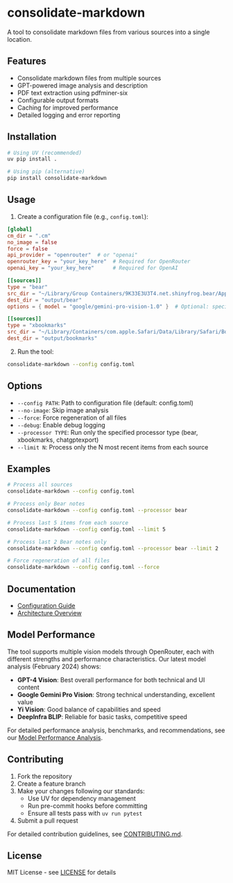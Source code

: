 # consolidate-markdown

A tool to consolidate markdown files from various sources into a single location.

## Features

- Consolidate markdown files from multiple sources
- GPT-powered image analysis and description
- PDF text extraction using pdfminer-six
- Configurable output formats
- Caching for improved performance
- Detailed logging and error reporting

## Installation

```bash
# Using UV (recommended)
uv pip install .

# Using pip (alternative)
pip install consolidate-markdown
```

## Usage

1. Create a configuration file (e.g., `config.toml`):

```toml
[global]
cm_dir = ".cm"
no_image = false
force = false
api_provider = "openrouter"  # or "openai"
openrouter_key = "your_key_here"  # Required for OpenRouter
openai_key = "your_key_here"      # Required for OpenAI

[[sources]]
type = "bear"
src_dir = "~/Library/Group Containers/9K33E3U3T4.net.shinyfrog.bear/Application Data/Local Files/Note Files"
dest_dir = "output/bear"
options = { model = "google/gemini-pro-vision-1.0" }  # Optional: specify model

[[sources]]
type = "xbookmarks"
src_dir = "~/Library/Containers/com.apple.Safari/Data/Library/Safari/Bookmarks.plist"
dest_dir = "output/bookmarks"
```

2. Run the tool:

```bash
consolidate-markdown --config config.toml
```

## Options

- `--config PATH`: Path to configuration file (default: config.toml)
- `--no-image`: Skip image analysis
- `--force`: Force regeneration of all files
- `--debug`: Enable debug logging
- `--processor TYPE`: Run only the specified processor type (bear, xbookmarks, chatgptexport)
- `--limit N`: Process only the N most recent items from each source

## Examples

```bash
# Process all sources
consolidate-markdown --config config.toml

# Process only Bear notes
consolidate-markdown --config config.toml --processor bear

# Process last 5 items from each source
consolidate-markdown --config config.toml --limit 5

# Process last 2 Bear notes only
consolidate-markdown --config config.toml --processor bear --limit 2

# Force regeneration of all files
consolidate-markdown --config config.toml --force
```

## Documentation

- [Configuration Guide](docs/configuration.md)
- [Architecture Overview](docs/architecture.md)

## Model Performance

The tool supports multiple vision models through OpenRouter, each with different strengths and performance characteristics. Our latest model analysis (February 2024) shows:

- **GPT-4 Vision**: Best overall performance for both technical and UI content
- **Google Gemini Pro Vision**: Strong technical understanding, excellent value
- **Yi Vision**: Good balance of capabilities and speed
- **DeepInfra BLIP**: Reliable for basic tasks, competitive speed

For detailed performance analysis, benchmarks, and recommendations, see our [Model Performance Analysis](docs/model_performance.md).

## Contributing

1. Fork the repository
2. Create a feature branch
3. Make your changes following our standards:
   - Use UV for dependency management
   - Run pre-commit hooks before committing
   - Ensure all tests pass with `uv run pytest`
4. Submit a pull request

For detailed contribution guidelines, see [CONTRIBUTING.md](CONTRIBUTING.md).

## License

MIT License - see [LICENSE](LICENSE) for details
